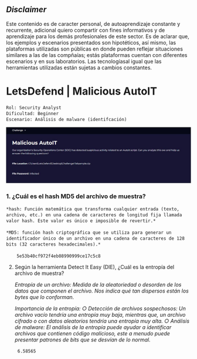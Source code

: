 ## *Disclaimer*

Este contenido es de caracter personal, de autoaprendizaje constante y recurrente, adicional quiero compartir con fines informativos y de aprendizaje para los demás profesionales de este sector. Es de aclarar que, los ejemplos y escenarios presentados son hipotéticos, así mismo, las plataformas utilizadas son públicas en donde pueden reflejar situaciones similares a las de las compñaías; estás plataformas cuentan con diferentes escenarios y en sus laboratorios. Las tecnologíasal igual que las herramientas utilizadas están sujetas a cambios constantes.

# LetsDefend | Malicious AutoIT

    Rol: Security Analyst
    Dificultad: Beginner
    Escenario: Análisis de malware (identifcación)

![image](https://github.com/jccerquera/LetsDef-Beg_MaliciousAutoIT/blob/main/img/Malicious-AutoIT.JPG "Lets Defend - Malicious AutoIT")


### 1. ¿Cuál es el hash MD5 del archivo de muestra?
	
	*hash: Función matemática que transforma cualquier entrada (texto, archivo, etc.) en una cadena de caracteres de longitud fija llamada valor hash. Este valor es único e imposible de revertir.*
	
	*MD5: función hash criptográfica que se utiliza para generar un identificador único de un archivo en una cadena de caracteres de 128 bits (32 caracteres hexadecimales).*
	
	    5e53b40cf972f4eb08990999ce17c5c8
	
	
2. Según la herramienta Detect It Easy (DIE), ¿Cuál es la entropía del archivo de muestra?
	
	*Entropía de un archivo: Medida de la aleatoriedad o desorden de los datos que componen el archivo. Nos indica qué tan dispersos están los bytes que lo conforman.*
	
	*Importancia de la entropía:
		○ Detección de archivos sospechosos: Un archivo  vacío tendría una entropía muy baja, mientras que, un archivo cifrado o con datos aleatorios tendría una entropía muy alta.
		○ Análisis de malware: El análisis de la entropía puede ayudar a identificar archivos que contienen código malicioso, este a menudo puede presentar patrones de bits que se desvían de lo normal.*

	    6.58565

